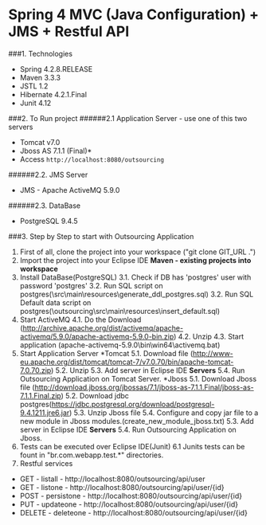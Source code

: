 # Spring 4 MVC (Java Configuration) + JMS + Restful API

###1. Technologies
 
*	Spring 4.2.8.RELEASE
*	Maven 3.3.3
*	JSTL 1.2
*	Hibernate 4.2.1.Final
*	Junit 4.12


###2. To Run project
######2.1 Application Server - use one of this two servers
*	Tomcat v7.0
*	Jboss AS 7.1.1 (Final)*
*	Access ```http://localhost:8080/outsourcing```

######2.2. JMS Server
*	JMS - Apache ActiveMQ 5.9.0

######2.3. DataBase
*	PostgreSQL 9.4.5

###3. Step by Step to start with Outsourcing Application

1. First of all, clone the project into your workspace ("git clone GIT_URL .")
2. Import the project into your Eclipse IDE **Maven - existing projects into workspace**
3. Install DataBase(PostgreSQL)
3.1. Check if DB has 'postgres' user with password 'postgres'
3.2. Run SQL script on postgres(\src\main\resources\generate_ddl_postgres.sql) 
3.2. Run SQL Default data script on postgres(\outsourcing\src\main\resources\insert_default.sql) 
4. Start ActiveMQ
4.1. Do the Download (http://archive.apache.org/dist/activemq/apache-activemq/5.9.0/apache-activemq-5.9.0-bin.zip)
4.2. Unzip
4.3. Start application (apache-activemq-5.9.0\bin\win64\activemq.bat)	
5. Start Application Server
*Tomcat
5.1. Download file (http://www-eu.apache.org/dist/tomcat/tomcat-7/v7.0.70/bin/apache-tomcat-7.0.70.zip)
5.2. Unzip
5.3. Add server in Eclipse IDE **Servers**
5.4. Run Outsourcing Application on Tomcat Server.
*Jboss
5.1. Download Jboss file (http://download.jboss.org/jbossas/7.1/jboss-as-7.1.1.Final/jboss-as-7.1.1.Final.zip)
5.2. Download jdbc postgres(https://jdbc.postgresql.org/download/postgresql-9.4.1211.jre6.jar)
5.3. Unzip Jboss file
5.4. Configure and copy jar file to a new module in Jboss modules.(create_new_module_jboss.txt)
5.3. Add server in Eclipse IDE **Servers**
5.4. Run Outsourcing Application on Jboss.
6. Tests can be executed over Eclipse IDE(Junit)
6.1 Junits tests can be fount in "br.com.webapp.test.*" directories.
7. Restful services
* GET - listall - http://localhost:8080/outsourcing/api/user
* GET - listone - http://localhost:8080/outsourcing/api/user/{id}
* POST - persistone - http://localhost:8080/outsourcing/api/user/{id}
* PUT - updateone - http://localhost:8080/outsourcing/api/user/{id}
* DELETE - deleteone - http://localhost:8080/outsourcing/api/user/{id}